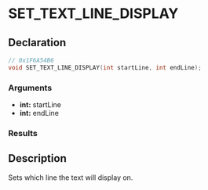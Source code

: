 # SET_TEXT_LINE_DISPLAY

## Declaration
```cpp
// 0x1F6A54B6
void SET_TEXT_LINE_DISPLAY(int startLine, int endLine);
```

### Arguments
- **int:** startLine
- **int:** endLine

### Results

## Description
Sets which line the text will display on.